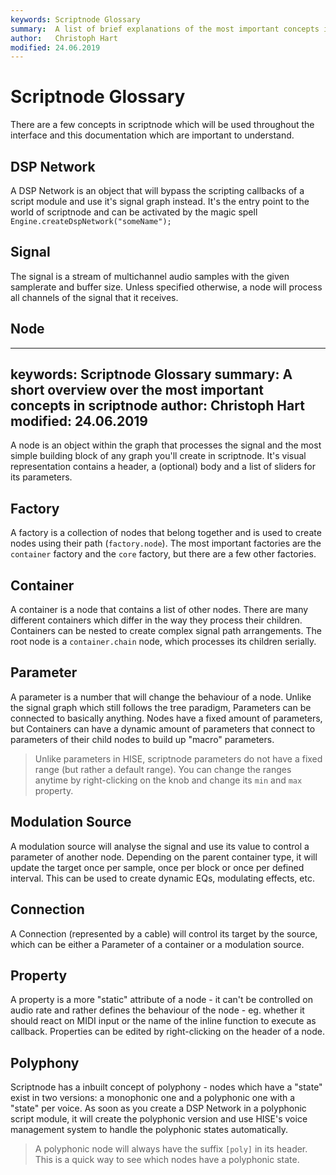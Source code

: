 ```yaml
---
keywords: Scriptnode Glossary
summary:  A list of brief explanations of the most important concepts in scriptnode
author:   Christoph Hart
modified: 24.06.2019
---
```


# Scriptnode Glossary

There are a few concepts in scriptnode which will be used throughout the interface and this documentation which are important to understand.

## DSP Network

A DSP Network is an object that will bypass the scripting callbacks of a script module and use it's signal graph instead. It's the entry point to the world of scriptnode and can be activated by the magic spell `Engine.createDspNetwork("someName");`

## Signal

The signal is a stream of multichannel audio samples with the given samplerate and buffer size. Unless specified otherwise, a node will process all channels of the signal that it receives.

## Node

---
keywords: Scriptnode Glossary
summary:  A short overview over the most important concepts in scriptnode
author:   Christoph Hart
modified: 24.06.2019
---

A node is an object within the graph that processes the signal and the most simple building block of any graph you'll create in scriptnode. It's visual representation contains a header, a (optional) body and a list of sliders for its parameters.

## Factory

A factory is a collection of nodes that belong together and is used to create nodes using their path (`factory.node`). The most important factories are the `container` factory and the `core` factory, but there are a few other factories.

## Container

A container is a node that contains a list of other nodes. There are many different containers which differ in the way they process their children. Containers can be nested to create complex signal path arrangements. The root node is a `container.chain` node, which processes its children serially.

## Parameter

A parameter is a number that will change the behaviour of a node. Unlike the signal graph which still follows the tree paradigm, Parameters can be connected to basically anything. Nodes have a fixed amount of parameters, but Containers can have a dynamic amount of parameters that connect to parameters of their child nodes to build up "macro" parameters.

> Unlike parameters in HISE, scriptnode parameters do not have a fixed range (but rather a default range). You can change the ranges anytime by right-clicking on the knob and change its `min` and `max` property.

## Modulation Source

A modulation source will analyse the signal and use its value to control a parameter of another node. Depending on the parent container type, it will update the target once per sample, once per block or once per defined interval. This can be used to create dynamic EQs, modulating effects, etc.

## Connection

A Connection (represented by a cable) will control its target by the source, which can be either a Parameter of a container or a modulation source.

## Property

A property is a more "static" attribute of a node - it can't be controlled on audio rate and rather defines the behaviour of the node - eg. whether it should react on MIDI input or the name of the inline function to execute as callback. Properties can be edited by right-clicking on the header of a node.

## Polyphony

Scriptnode has a inbuilt concept of polyphony - nodes which have a "state" exist in two versions: a monophonic one and a polyphonic one with a "state" per voice. As soon as you create a DSP Network in a polyphonic script module, it will create the polyphonic version and use HISE's voice management system to handle the polyphonic states automatically. 

> A polyphonic node will always have the suffix `[poly]` in its header. This is a quick way to see which nodes have a polyphonic state.